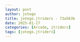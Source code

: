 ```yaml
---
layout: post
author: jotego
title: jotego.jtriders - 73a563b
date: 2025-01-17
categories: [Arcade, jtriders]
tags: [jotego.jtriders]
---
```


